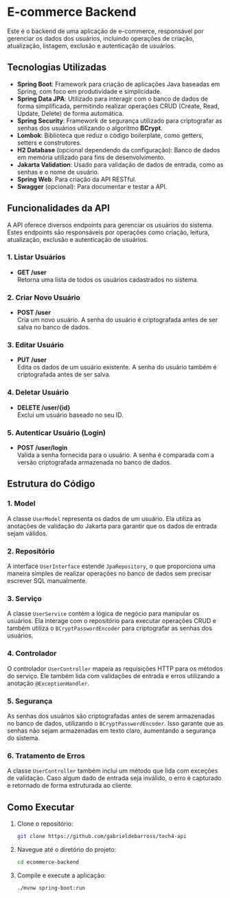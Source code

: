 # E-commerce Backend

Este é o backend de uma aplicação de e-commerce, responsável por gerenciar os dados dos usuários, incluindo operações de criação, atualização, listagem, exclusão e autenticação de usuários.

## Tecnologias Utilizadas

- **Spring Boot**: Framework para criação de aplicações Java baseadas em Spring, com foco em produtividade e simplicidade.
- **Spring Data JPA**: Utilizado para interagir com o banco de dados de forma simplificada, permitindo realizar operações CRUD (Create, Read, Update, Delete) de forma automática.
- **Spring Security**: Framework de segurança utilizado para criptografar as senhas dos usuários utilizando o algoritmo **BCrypt**.
- **Lombok**: Biblioteca que reduz o código boilerplate, como getters, setters e construtores.
- **H2 Database** (opcional dependendo da configuração): Banco de dados em memória utilizado para fins de desenvolvimento.
- **Jakarta Validation**: Usado para validação de dados de entrada, como as senhas e o nome de usuário.
- **Spring Web**: Para criação da API RESTful.
- **Swagger** (opcional): Para documentar e testar a API.

## Funcionalidades da API

A API oferece diversos endpoints para gerenciar os usuários do sistema. Estes endpoints são responsáveis por operações como criação, leitura, atualização, exclusão e autenticação de usuários.

### 1. **Listar Usuários**
- **GET /user**  
  Retorna uma lista de todos os usuários cadastrados no sistema.

### 2. **Criar Novo Usuário**
- **POST /user**  
  Cria um novo usuário. A senha do usuário é criptografada antes de ser salva no banco de dados.

### 3. **Editar Usuário**
- **PUT /user**  
  Edita os dados de um usuário existente. A senha do usuário também é criptografada antes de ser salva.

### 4. **Deletar Usuário**
- **DELETE /user/{id}**  
  Exclui um usuário baseado no seu ID.

### 5. **Autenticar Usuário (Login)**
- **POST /user/login**  
  Valida a senha fornecida para o usuário. A senha é comparada com a versão criptografada armazenada no banco de dados.

## Estrutura do Código

### 1. **Model**
A classe `UserModel` representa os dados de um usuário. Ela utiliza as anotações de validação do Jakarta para garantir que os dados de entrada sejam válidos.

### 2. **Repositório**
A interface `UserInterface` estende `JpaRepository`, o que proporciona uma maneira simples de realizar operações no banco de dados sem precisar escrever SQL manualmente.

### 3. **Serviço**
A classe `UserService` contém a lógica de negócio para manipular os usuários. Ela interage com o repositório para executar operações CRUD e também utiliza o `BCryptPasswordEncoder` para criptografar as senhas dos usuários.

### 4. **Controlador**
O controlador `UserController` mapeia as requisições HTTP para os métodos do serviço. Ele também lida com validações de entrada e erros utilizando a anotação `@ExceptionHandler`.

### 5. **Segurança**
As senhas dos usuários são criptografadas antes de serem armazenadas no banco de dados, utilizando o `BCryptPasswordEncoder`. Isso garante que as senhas não sejam armazenadas em texto claro, aumentando a segurança do sistema.

### 6. **Tratamento de Erros**
A classe `UserController` também inclui um método que lida com exceções de validação. Caso algum dado de entrada seja inválido, o erro é capturado e retornado de forma estruturada ao cliente.

## Como Executar

1. Clone o repositório:
   ```bash
   git clone https://github.com/gabrieldebarross/tech4-api

2. Navegue até o diretório do projeto:

    ```bash
    cd ecommerce-backend

3. Compile e execute a aplicação:

    ```bash
    ./mvnw spring-boot:run